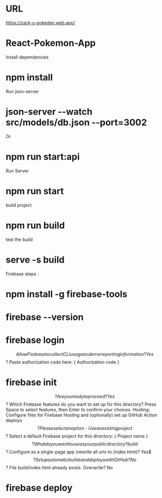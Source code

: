 # URL

https://zack-s-pokedex.web.app/

# React-Pokemon-App

Install dependencies 
# npm install

Run json-server 
# json-server --watch src/models/db.json --port=3002
Or
# npm run start:api

Run Server
# npm run start

build project
# npm run build

test the build
# serve -s build


Firebase steps : 
# npm install -g firebase-tools
# firebase --version
# firebase login

$$    Allow Firebase to collect CLI usage and error reporting information? Yes
$$    ? Paste authorization code here:  { Authorization code  }

# firebase init

$$    ? Are you ready to proceed? Yes
$$    ? Which Firebase features do you want to set up for this directory? Press Space to select features, then Enter to confirm your choices. 
        Hosting: Configure files for Firebase Hosting and (optionally) set up GitHub Action deploys
$$    ? Please select an option: Use an existing project
$$    ? Select a default Firebase project for this directory:  { Project name  }
$$    ? What do you want to use as your public directory? build
$$    ? Configure as a single-page app (rewrite all urls to /index.html)? Yes$
$$    ? Set up automatic builds and deploys with GitHub? No
$$    ? File build/index.html already exists. Overwrite? No

# firebase deploy

